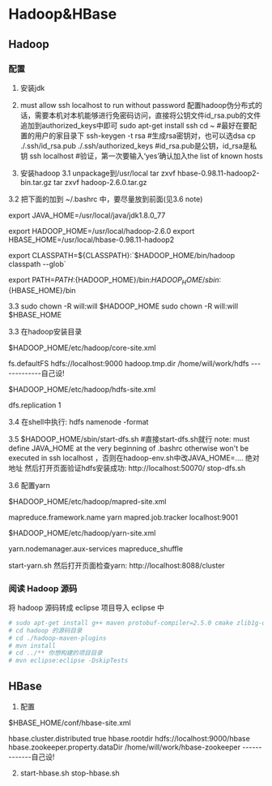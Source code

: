 # Hadoop&HBase

## Hadoop

### 配置

1. 安装jdk

2. must allow ssh localhost to run without password
   配置hadoop伪分布式的话，需要本机对本机能够进行免密码访问，直接将公钥文件id_rsa.pub的文件追加到authorized_keys中即可
   sudo apt-get install ssh
   cd ~                                             #最好在要配置的用户的家目录下
   ssh-keygen -t rsa                                #生成rsa密钥对，也可以选dsa
   cp ./.ssh/id_rsa.pub ./.ssh/authorized_keys      #id_rsa.pub是公钥，id_rsa是私钥
   ssh localhost                                    #验证，第一次要输入‘yes’确认加入the list of known hosts

3. 安装hadoop
3.1 unpackage到/usr/local
 tar zxvf hbase-0.98.11-hadoop2-bin.tar.gz
 tar zxvf hadoop-2.6.0.tar.gz

3.2 把下面的加到 ~/.bashrc 中，要尽量放到前面(见3.6 note)

export JAVA_HOME=/usr/local/java/jdk1.8.0_77

export HADOOP_HOME=/usr/local/hadoop-2.6.0
export HBASE_HOME=/usr/local/hbase-0.98.11-hadoop2

export CLASSPATH=${CLASSPATH}:`$HADOOP_HOME/bin/hadoop classpath --glob`

export PATH=${PATH}:${HADOOP_HOME}/bin:${HADOOP_HOME}/sbin:${HBASE_HOME}/bin

3.3 sudo chown -R will:will $HADOOP_HOME
    sudo chown -R will:will $HBASE_HOME

3.3 在hadoop安装目录

  $HADOOP_HOME/etc/hadoop/core-site.xml

<configuration>
    <property>
        <name>fs.defaultFS</name>
        <value>hdfs://localhost:9000</value>
    </property>
    <property>
        <name>hadoop.tmp.dir</name>
        <value>/home/will/work/hdfs</value>    -------------自己设!
    </property>
</configuration>

  $HADOOP_HOME/etc/hadoop/hdfs-site.xml

<configuration>
    <property>
        <name>dfs.replication</name>
        <value>1</value>
    </property>
</configuration>

3.4 在shell中执行: hdfs namenode -format

3.5 $HADOOP_HOME/sbin/start-dfs.sh   #直接start-dfs.sh就行
   note: must define JAVA_HOME at the very beginning of .bashrc
         otherwise won't be executed in ssh localhost ，否则在hadoop-env.sh中改JAVA_HOME=....  绝对地址
   然后打开页面验证hdfs安装成功: http://localhost:50070/
   stop-dfs.sh

3.6 配置yarn

  $HADOOP_HOME/etc/hadoop/mapred-site.xml

<configuration>
    <property>
        <name>mapreduce.framework.name</name>
        <value>yarn</value>
    </property>
    <property>
        <name>mapred.job.tracker</name>
        <value>localhost:9001</value>
    </property>
</configuration>

  $HADOOP_HOME/etc/hadoop/yarn-site.xml

<configuration>
    <property>
        <name>yarn.nodemanager.aux-services</name>
        <value>mapreduce_shuffle</value>
    </property>
</configuration>

   start-yarn.sh 然后打开页面检查yarn: http://localhost:8088/cluster

### 阅读 Hadoop 源码

将 hadoop 源码转成 eclipse 项目导入 eclipse 中

```bash
# sudo apt-get install g++ maven protobuf-compiler=2.5.0 cmake zlib1g-dev findbugs
# cd hadoop 的源码目录
# cd ./hadoop-maven-plugins
# mvn install
# cd ../** 你想构建的项目目录
# mvn eclipse:eclipse -DskipTests
```

## HBase

1. 配置

  $HBASE_HOME/conf/hbase-site.xml

<configuration>
    <property>
        <name>hbase.cluster.distributed</name>
        <value>true</value>
    </property>
    <property>
        <name>hbase.rootdir</name>
        <value>hdfs://localhost:9000/hbase</value>
    </property>
    <property>
        <name>hbase.zookeeper.property.dataDir</name>
        <value>/home/will/work/hbase-zookeeper</value>    -------------自己设!
    </property>
</configuration>

2. start-hbase.sh
    stop-hbase.sh
